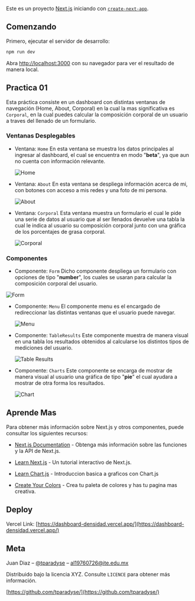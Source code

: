 Este es un proyecto [Next.js](https://nextjs.org/) iniciando con [`create-next-app`](https://github.com/vercel/next.js/tree/canary/packages/create-next-app).

## Comenzando

Primero, ejecutar el servidor de desarrollo:

```sh
npm run dev
```

Abra [http://localhost:3000](http://localhost:3000) con su navegador para ver el resultado de manera local.

## Practica 01

Esta práctica consiste en un dashboard con distintas ventanas de navegación (Home, About, Corporal) en la cual la mas significativa es `Corporal`, en la cual puedes calcular la composición corporal de un usuario a traves del llenado de un formulario.

### Ventanas Desplegables

- Ventana: `Home`
  En esta ventana se muestra los datos principales al ingresar al dashboard, el cual se encuentra en modo "**beta**", ya que aun no cuenta con información relevante.

  <!-- Otra forma de ajustar imagenes -> <img src="app/assets/home.png" alt="Home" width="500"/> -->

  ![Home](app/assets/home.png)

- Ventana: `About`
  En esta ventana se despliega información acerca de mi, con botones con acceso a mis redes y una foto de mi persona.

  ![About](app/assets/about.png)

- Ventana: `Corporal`
  Esta ventana muestra un formulario el cual le pide una serie de datos al usuario que al ser llenados devuelve una tabla la cual le indica al usuario su composición corporal junto con una gráfica de los porcentajes de grasa corporal.

  ![Corporal](app/assets/density.png)

### Componentes

- Componente: `Form`
  Dicho componente despliega un formulario con opciones de tipo "**number**", los cuales se usaran para calcular la composición corporal del usuario.

![Form](app/assets/form.png)

- Componente: `Menu`
  El componente menu es el encargado de redireccionar las distintas ventanas que el usuario puede navegar.

  ![Menu](app/assets/menu.png)

- Componente: `TableResults`
  Este componente muestra de manera visual en una tabla los resultados obtenidos al calcularse los distintos tipos de mediciones del usuario.

  ![Table Results](app/assets/table.png)

- Componente: `Charts`
  Este componente se encarga de mostrar de manera visual al usuario una gráfica de tipo "**pie**" el cual ayudara a mostrar de otra forma los resultados.

  ![Chart](app/assets/chart.png)

## Aprende Mas

Para obtener más información sobre Next.js y otros componentes, puede consultar los siguientes recursos:

- [Next.js Documentation](https://nextjs.org/docs) - Obtenga más información sobre las funciones y la API de Next.js.
- [Learn Next.js](https://nextjs.org/learn) - Un tutorial interactivo de Next.js.

- [Learn Chart.js](https://www.chartjs.org/docs/latest/) - Introduccion basica a graficos con Chart.js

- [Create Your Colors](https://paletadecolores.online/) - Crea tu paleta de colores y has tu pagina mas creativa.

## Deploy

Vercel Link:
[https://dashboard-densidad.vercel.app/](https://dashboard-densidad.vercel.app/)

## Meta

Juan Diaz – [@tparadyse](https://www.instagram.com/tparadyse) – al19760726@ite.edu.mx

Distribuido bajo la licencia XYZ. Consulte `LICENCE` para obtener más información.

[https://github.com/tparadyse/](https://github.com/tparadyse/)
